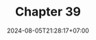 ---
weight: 5200
title: "Chapter 39"
description: "I/O Streams"
icon: "article"
date: "2024-08-05T21:28:17+07:00"
lastmod: "2024-08-05T21:28:17+07:00"
draft: false
toc: true
---